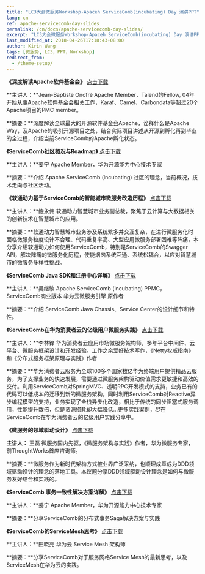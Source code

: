 ```yaml
---
title: "LC3大会微服务Workshop-Apaceh ServiceComb(incubating) Day 演讲PPT"
lang: cn
ref: apache-servicecomb-day-slides
permalink: /cn/docs/apache-servicecomb-day-slides/
excerpt: "LC3大会微服务Workshop-Apaceh ServiceComb(incubating) Day 演讲PPT"
last_modified_at: 2018-04-26T17:18:43+08:00
author: Kirin Wang
tags: [微服务, LC3，PPT，Workshop]
redirect_from:
  - /theme-setup/
---
```





**《深度解读Apache软件基金会》**
[点击下载](/assets/slides/20180627/1_How_Apache_works_jb.pdf)

**主讲人：**Jean-Baptiste Onofré Apache Member，Talend的Fellow, 04年开始从事Apache软件基金会相关工作，Karaf、Camel、Carbondata等超过20个Apache项目的PMC member。

**摘要：**深度解读全球最大的开源软件基金会Apache，诠释什么是Apache Way，及Apache的吸引开源项目之处，结合实际项目讲述从开源到孵化再到毕业的全过程，介绍当前ServiceComb的Apache孵化状态。


**《ServiceComb社区概况与Roadmap》**
[点击下载](/assets/slides/20180627/2_ServiceComb-introduction-jiangning.pdf)

**主讲人：**姜宁 Apache Member，华为开源能力中心技术专家

**摘要：**介绍 Apache ServiceComb (incubating) 社区的理念，当前概况，技术走向与社区活动。


**《软通动力基于ServiceComb的智能城市微服务改造历程》**
[点击下载](/assets/slides/20180627/3_How_Smart_City_Microserviced_Based_on_ServiceComb_from_iSoftStone.pdf)

**主讲人：**鲍永伟 软通动力智慧城市业务副总裁，聚焦于云计算与大数据相关的创新技术在智慧城市的应用。

**摘要：**软通动力智慧城市业务涉及系统繁多并交互复杂，在进行微服务化时面临微服务粒度设计不合理、代码重复率高、大型应用微服务部署困难等阵痛，本分享介绍软通动力如何使用ServiceComb，特别是ServiceComb的Swagger API，解决阵痛的微服务化历程，使能烟囱系统互通、系统松耦合，以应对智慧城市的微服务多样性挑战。


**《ServiceComb Java SDK和注册中心详解》**
[点击下载](/assets/slides/20180627/4_Java_sdk_details_wujimin.pdf)

**主讲人：**吴继敏 Apache ServiceComb (incubating) PPMC，ServiceComb商业版本 华为云微服务引擎 原作者

**摘要：**介绍 ServiceComb Java Chassis、Service Center的设计细节和特性。


**《ServiceComb在华为消费者云的亿级用户微服务实践》**
 [点击下载](/assets/slides/20180627/5_Millions_Users_Solution_Based_on_ServiceComb_Microservices_from_Huawei_Consumer_Cloud_lilinfeng.pdf)

**主讲人：**李林锋 华为消费者云应用市场微服务架构师，多年平台中间件、云平台、微服务框架设计和开发经验。工作之余爱好技术写作，《Netty权威指南》和《分布式服务框架原理与实践》作者

**摘要：**华为消费者云服务为全球100多个国家数亿华为终端用户提供精品云服务，为了支撑业务的快速发展，需要通过微服务架构驱动价值需求更敏捷和高效的交付。利用ServiceComb对SpringMVC、透明RPC开发模式的支持，业务已有的代码可以低成本的迁移到新的微服务架构，同时利用ServiceComb对Reactive异步编程模型的支持，业务实现了全栈异步化改造，相比于传统的同步阻塞式服务调用，性能提升数倍，但是资源损耗却大幅降低…更多实践案例，尽在ServiceComb在华为消费者云的亿级用户实践分享中。


**《微服务的领域驱动设计》**
[点击下载](/assets/slides/20180627/)

**主讲人：** 王磊 微服务国内先驱，《微服务架构与实践》作者，华为微服务专家，前ThoughtWorks首席咨询师。

**摘要：**微服务作为新时代架构方式被业界广泛采纳，也顺理成章成为DDD领域驱动设计的理念的落地工具。本议题分享DDD领域驱动设计理念是如何与微服务友好结合和实践的。


**《ServiceComb 事务一致性解决方案详解》**
[点击下载](/assets/slides/20180627/7_Detailed_Introduction_of_Transaction_Consistency_Solution_from_ServiceComb-Saga.pdf)

**主讲人：**姜宁 Apache Member，华为开源能力中心技术专家

**摘要：**分享ServiceComb的分布式事务Saga解决方案与实践


**《ServiceComb的ServiceMesh思考》**
[点击下载](/assets/slides/20180627/8_Thinking_about_ServiceMesh_in_ServiceComb.pdf)

**主讲人：**田晓亮 华为云 Service Mesh 架构师

**摘要：**分享ServiceComb对于服务网格Service Mesh的最新思考，以及ServiceMesh在华为云的实践。

